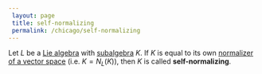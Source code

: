 ```yaml
---
 layout: page
 title: self-normalizing
 permalink: /chicago/self-normalizing
---
```

Let $L$ be a [Lie algebra](https://defsmath.github.io/DefsMath/Lie_algebra) with [subalgebra](https://defsmath.github.io/DefsMath/subalgebra) $K$. If $K$ is equal to its own [normalizer of a vector space](https://defsmath.github.io/DefsMath/normalizer_of_a_vector_space) (i.e. $K = N_L(K)$), then $K$ is called **self-normalizing**.

